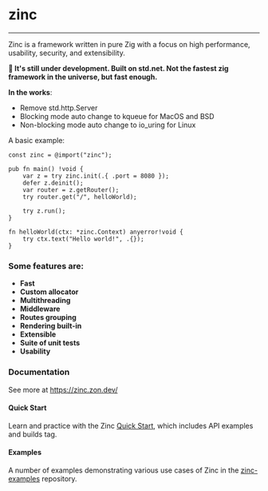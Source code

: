 # zinc

----

Zinc is a framework written in pure Zig with a focus on high performance, usability, security, and extensibility.

**:construction: It's still under development. Built on std.net. Not the fastest zig framework in the universe, but fast enough.**

**In the works**:  
* Remove std.http.Server
* Blocking mode auto change to kqueue for MacOS and BSD
* Non-blocking mode auto change to io_uring for Linux

A basic example:
```zig
const zinc = @import("zinc");

pub fn main() !void {
    var z = try zinc.init(.{ .port = 8080 });
    defer z.deinit();
    var router = z.getRouter();
    try router.get("/", helloWorld);

    try z.run();
}

fn helloWorld(ctx: *zinc.Context) anyerror!void {
    try ctx.text("Hello world!", .{});
}
```

### Some features are:
- **Fast**
- **Custom allocator**
- **Multithreading**
- **Middleware**
- **Routes grouping**
- **Rendering built-in**
- **Extensible**
- **Suite of unit tests**
- **Usability**


### Documentation
See more at https://zinc.zon.dev/

#### Quick Start
Learn and practice with the Zinc [Quick Start](https://zinc.zon.dev/src/quickstart.html), which includes API examples and builds tag.

#### Examples
A number of examples demonstrating various use cases of Zinc in the [zinc-examples](https://github.com/zon-dev/zinc-examples) repository.